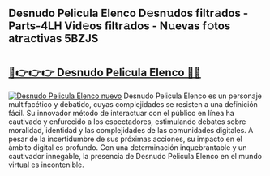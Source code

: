 ## Desnudo Pelicula Elenco D𝚎sn𝚞dos filtr𝚊dos - Parts-4LH Vid𝚎os filtr𝚊dos - N𝚞evas f𝚘tos atr𝚊ctivas 5BZJS

# <h2><a href="http://mb4l852.tromn.icu/?c=Desnudo+Pelicula+Elenco">🔗👉👉👉 Desnudo Pelicula Elenco 🔗🔗</a></h2>

[![Desnudo Pelicula Elenco nuevo](https://i.imgur.com/pEAQMta.gif)](http://mb4l852.tromn.icu/?c=Desnudo+Pelicula+Elenco)
Desnudo Pelicula Elenco es un personaje multifacético y debatido, cuyas complejidades se resisten a una definición fácil.  Su innovador método de interactuar con el público en línea ha cautivado y enfurecido a los espectadores, estimulando debates sobre moralidad, identidad y las complejidades de las comunidades digitales. A pesar de la incertidumbre de sus próximas acciones, su impacto en el ámbito digital es profundo. Con una determinación inquebrantable y un cautivador innegable, la presencia de Desnudo Pelicula Elenco en el mundo virtual es incontenible.
